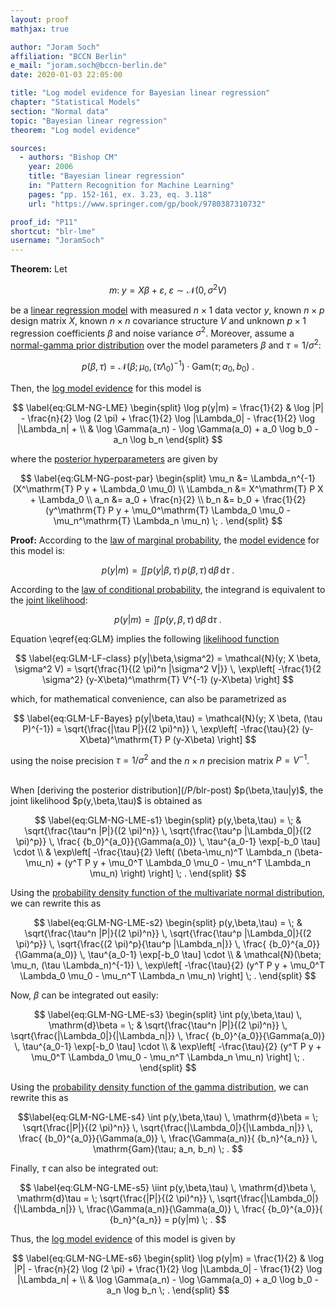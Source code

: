 ```yaml
---
layout: proof
mathjax: true

author: "Joram Soch"
affiliation: "BCCN Berlin"
e_mail: "joram.soch@bccn-berlin.de"
date: 2020-01-03 22:05:00

title: "Log model evidence for Bayesian linear regression"
chapter: "Statistical Models"
section: "Normal data"
topic: "Bayesian linear regression"
theorem: "Log model evidence"

sources:
  - authors: "Bishop CM"
    year: 2006
    title: "Bayesian linear regression"
    in: "Pattern Recognition for Machine Learning"
    pages: "pp. 152-161, ex. 3.23, eq. 3.118"
    url: "https://www.springer.com/gp/book/9780387310732"

proof_id: "P11"
shortcut: "blr-lme"
username: "JoramSoch"
---
```



**Theorem:** Let

$$ \label{eq:GLM}
m: \; y = X \beta + \varepsilon, \; \varepsilon \sim \mathcal{N}(0, \sigma^2 V)
$$

be a [linear regression model](/D/mlr) with measured $n \times 1$ data vector $y$, known $n \times p$ design matrix $X$, known $n \times n$ covariance structure $V$ and unknown $p \times 1$ regression coefficients $\beta$ and noise variance $\sigma^2$.  Moreover, assume a [normal-gamma prior distribution](/P/blr-prior) over the model parameters $\beta$ and $\tau = 1/\sigma^2$:

$$ \label{eq:GLM-NG-prior}
p(\beta,\tau) = \mathcal{N}(\beta; \mu_0, (\tau \Lambda_0)^{-1}) \cdot \mathrm{Gam}(\tau; a_0, b_0) \; .
$$

Then, the [log model evidence](/D/lme) for this model is

$$ \label{eq:GLM-NG-LME}
\begin{split}
\log p(y|m) = \frac{1}{2} & \log |P| - \frac{n}{2} \log (2 \pi)  + \frac{1}{2} \log |\Lambda_0| - \frac{1}{2} \log |\Lambda_n| + \\
& \log \Gamma(a_n) - \log \Gamma(a_0) + a_0 \log b_0 - a_n \log b_n
\end{split}
$$

where the [posterior hyperparameters](/D/post-hyp) are given by

$$ \label{eq:GLM-NG-post-par}
\begin{split}
\mu_n &= \Lambda_n^{-1} (X^\mathrm{T} P y + \Lambda_0 \mu_0) \\
\Lambda_n &= X^\mathrm{T} P X + \Lambda_0 \\
a_n &= a_0 + \frac{n}{2} \\
b_n &= b_0 + \frac{1}{2} (y^\mathrm{T} P y + \mu_0^\mathrm{T} \Lambda_0 \mu_0 - \mu_n^\mathrm{T} \Lambda_n \mu_n) \; .
\end{split}
$$


**Proof:** According to the [law of marginal probability](/D/prob-marg), the [model evidence](/D/ml) for this model is:

$$ \label{eq:GLM-NG-ME-s1}
p(y|m) = \iint p(y|\beta,\tau) \, p(\beta,\tau) \, \mathrm{d}\beta \, \mathrm{d}\tau \; .
$$

According to the [law of conditional probability](/P/lcp), the integrand is equivalent to the [joint likelihood](/D/jl):

$$ \label{eq:GLM-NG-ME-s2}
p(y|m) = \iint p(y,\beta,\tau) \, \mathrm{d}\beta \, \mathrm{d}\tau \; .
$$

Equation \eqref{eq:GLM} implies the following [likelihood function](/D/lf)

$$ \label{eq:GLM-LF-class}
p(y|\beta,\sigma^2) = \mathcal{N}(y; X \beta, \sigma^2 V) = \sqrt{\frac{1}{(2 \pi)^n |\sigma^2 V|}} \, \exp\left[ -\frac{1}{2 \sigma^2} (y-X\beta)^\mathrm{T} V^{-1} (y-X\beta) \right]
$$

which, for mathematical convenience, can also be parametrized as

$$ \label{eq:GLM-LF-Bayes}
p(y|\beta,\tau) = \mathcal{N}(y; X \beta, (\tau P)^{-1}) = \sqrt{\frac{|\tau P|}{(2 \pi)^n}} \, \exp\left[ -\frac{\tau}{2} (y-X\beta)^\mathrm{T} P (y-X\beta) \right]
$$

using the noise precision $\tau = 1/\sigma^2$ and the $n \times n$ precision matrix $P = V^{-1}$.

<br>
When [deriving the posterior distribution](/P/blr-post) $p(\beta,\tau|y)$, the joint likelihood $p(y,\beta,\tau)$ is obtained as

$$ \label{eq:GLM-NG-LME-s1}
\begin{split}
p(y,\beta,\tau) = \; & \sqrt{\frac{\tau^n |P|}{(2 \pi)^n}} \, \sqrt{\frac{\tau^p |\Lambda_0|}{(2 \pi)^p}} \, \frac{ {b_0}^{a_0}}{\Gamma(a_0)} \, \tau^{a_0-1} \exp[-b_0 \tau] \cdot \\
& \exp\left[ -\frac{\tau}{2} \left( (\beta-\mu_n)^T \Lambda_n (\beta-\mu_n) + (y^T P y + \mu_0^T \Lambda_0 \mu_0 - \mu_n^T \Lambda_n \mu_n) \right) \right] \; .
\end{split}
$$

Using the [probability density function of the multivariate normal distribution](/P/mvn-pdf), we can rewrite this as

$$ \label{eq:GLM-NG-LME-s2}
\begin{split}
p(y,\beta,\tau) = \; & \sqrt{\frac{\tau^n |P|}{(2 \pi)^n}} \, \sqrt{\frac{\tau^p |\Lambda_0|}{(2 \pi)^p}} \, \sqrt{\frac{(2 \pi)^p}{\tau^p |\Lambda_n|}} \, \frac{ {b_0}^{a_0}}{\Gamma(a_0)} \, \tau^{a_0-1} \exp[-b_0 \tau] \cdot \\
& \mathcal{N}(\beta; \mu_n, (\tau \Lambda_n)^{-1}) \, \exp\left[ -\frac{\tau}{2} (y^T P y + \mu_0^T \Lambda_0 \mu_0 - \mu_n^T \Lambda_n \mu_n) \right] \; .
\end{split}
$$

Now, $\beta$ can be integrated out easily:

$$ \label{eq:GLM-NG-LME-s3}
\begin{split}
\int p(y,\beta,\tau) \, \mathrm{d}\beta = \; & \sqrt{\frac{\tau^n |P|}{(2 \pi)^n}} \, \sqrt{\frac{|\Lambda_0|}{|\Lambda_n|}} \, \frac{ {b_0}^{a_0}}{\Gamma(a_0)} \, \tau^{a_0-1} \exp[-b_0 \tau] \cdot \\
& \exp\left[ -\frac{\tau}{2} (y^T P y + \mu_0^T \Lambda_0 \mu_0 - \mu_n^T \Lambda_n \mu_n) \right] \; .
\end{split}
$$

Using the [probability density function of the gamma distribution](/P/gam-pdf), we can rewrite this as

$$\label{eq:GLM-NG-LME-s4}
\int p(y,\beta,\tau) \, \mathrm{d}\beta = \; \sqrt{\frac{|P|}{(2 \pi)^n}} \, \sqrt{\frac{|\Lambda_0|}{|\Lambda_n|}} \, \frac{ {b_0}^{a_0}}{\Gamma(a_0)} \, \frac{\Gamma(a_n)}{ {b_n}^{a_n}} \, \mathrm{Gam}(\tau; a_n, b_n) \; .
$$

Finally, $\tau$ can also be integrated out:

$$ \label{eq:GLM-NG-LME-s5}
\iint p(y,\beta,\tau) \, \mathrm{d}\beta \, \mathrm{d}\tau = \; \sqrt{\frac{|P|}{(2 \pi)^n}} \, \sqrt{\frac{|\Lambda_0|}{|\Lambda_n|}} \, \frac{\Gamma(a_n)}{\Gamma(a_0)} \, \frac{ {b_0}^{a_0}}{ {b_n}^{a_n}} = p(y|m) \; .
$$

Thus, the [log model evidence](/D/lme) of this model is given by

$$ \label{eq:GLM-NG-LME-s6}
\begin{split}
\log p(y|m) = \frac{1}{2} & \log |P| - \frac{n}{2} \log (2 \pi)  + \frac{1}{2} \log |\Lambda_0| - \frac{1}{2} \log |\Lambda_n| + \\
& \log \Gamma(a_n) - \log \Gamma(a_0) + a_0 \log b_0 - a_n \log b_n \; .
\end{split}
$$